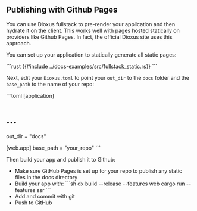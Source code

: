 ## Publishing with Github Pages

You can use Dioxus fullstack to pre-render your application and then hydrate it on the client. This works well with pages hosted statically on providers like Github Pages. In fact, the official Dioxus site uses this approach.

You can set up your application to statically generate all static pages:

\```rust
{{#include ../docs-examples/src/fullstack_static.rs}}
\```

Next, edit your `Dioxus.toml` to point your `out_dir` to the `docs` folder and the `base_path` to the name of your repo:

\```toml
[application]
# ...
out_dir = "docs"

[web.app]
base_path = "your_repo"
\```

Then build your app and publish it to Github:

- Make sure GitHub Pages is set up for your repo to publish any static files in the docs directory
- Build your app with:
\```sh
dx build --release --features web
cargo run --features ssr
\```
- Add and commit with git
- Push to GitHub

